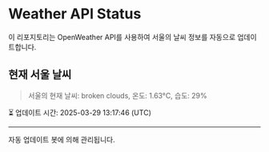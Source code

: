 
# Weather API Status

이 리포지토리는 OpenWeather API를 사용하여 서울의 날씨 정보를 자동으로 업데이트합니다.

## 현재 서울 날씨
> 서울의 현재 날씨: broken clouds, 온도: 1.63°C, 습도: 29%

⏳ 업데이트 시간: 2025-03-29 13:17:46 (UTC)

---
자동 업데이트 봇에 의해 관리됩니다.
